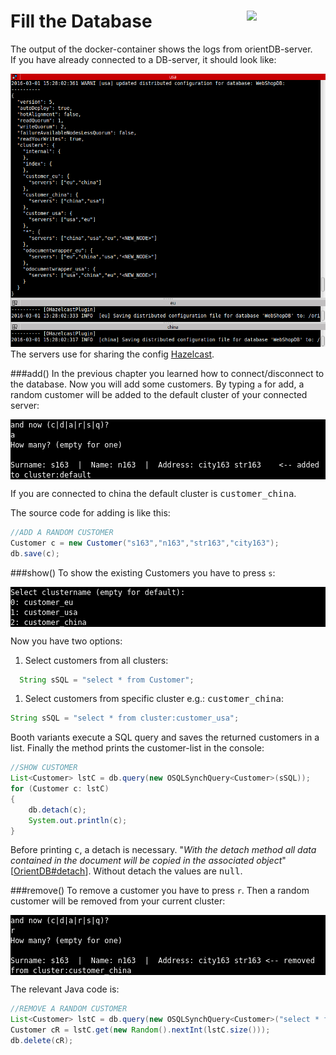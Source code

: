 # Fill the Database<a><img align="right" width="25%" src="https://github.com/pilleatus/orientdb-tutorial-distributed-database/blob/master/gitbook/images/add_customer.png?raw=true"/></a>
The output of the docker-container shows the logs from orientDB-server.  
If you have already connected to a DB-server, it should look like:  

![](./images/server_output_1.png)
The servers use for sharing the config [Hazelcast](https://hazelcast.com/).

###add()
In the previous chapter you learned how to connect/disconnect to the database. Now you will add some customers. By typing `a` for add, a random customer will be added to the default cluster of your connected server:
<pre style="background-color:black; color:white"><code>and now (c|d|a|r|s|q)?
a
How many? (empty for one)

Surname: s163  |  Name: n163  |  Address: city163 str163    &lt;-- added to cluster:default
</code></pre>

If you are connected to china the default cluster is <TT>customer_china</TT>. 

The source code for adding is like this:
```java
//ADD A RANDOM CUSTOMER
Customer c = new Customer("s163","n163","str163","city163");
db.save(c);	
```

###show()
To show the existing Customers you have to press `s`:

<pre style="background-color:black; color:white"><code>Select clustername (empty for default):
0: customer_eu
1: customer_usa
2: customer_china
</code></pre>

Now you have two options:

1. Select customers from all clusters:
  ```java
    String sSQL = "select * from Customer";
  ```
1. Select customers from specific cluster e.g.: <TT>customer_china</TT>:

  ```java
  String sSQL = "select * from cluster:customer_usa";
  ```

Booth variants execute a SQL query and saves the returned customers in a list. Finally the method prints the customer-list in the console: 

```java
//SHOW CUSTOMER
List<Customer> lstC = db.query(new OSQLSynchQuery<Customer>(sSQL));
for (Customer c: lstC) 
{
    db.detach(c);
    System.out.println(c);
}
```
  
Before printing <tt>c</tt>, a detach is necessary. "*With the detach method all data contained in the document will be copied in the associated object*"[[OrientDB#detach](http://orientdb.com/docs/last/Object-Database.html#detach)]. Without detach the values are <tt>null</tt>.

###remove()
To remove a customer you have to press `r`. Then a random customer will be removed from your current cluster:

<pre style="background-color:black; color:white"><code>and now (c|d|a|r|s|q)?
r
How many? (empty for one)

Surname: s163  |  Name: n163  |  Address: city163 str163 &lt-- removed from cluster:customer_china
</code></pre>

The relevant Java code is:

```java
//REMOVE A RANDOM CUSTOMER
List<Customer> lstC = db.query(new OSQLSynchQuery<Customer>("select * from cluster:customer_china"));
Customer cR = lstC.get(new Random().nextInt(lstC.size()));
db.delete(cR);
```



